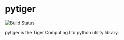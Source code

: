 # pytiger

[![Build Status](https://travis-ci.org/tigercomputing/pytiger.svg?branch=master)](https://travis-ci.org/tigercomputing/pytiger)

pytiger is the Tiger Computing Ltd python utility library.
